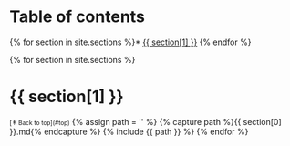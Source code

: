 <a name="top"></a>
# Table of contents

{% for section in site.sections %}* <a href="#{{ section[0] }}">{{ section[1] }}</a>
{% endfor %}

{% for section in site.sections %}
  <a name="{{ section[0] }}"></a>

  <h1>{{ section[1] }}</h1>
  <span style="font-size: 75%">[&#8607; Back to top](#top)</span> 
  {% assign path = '' %}
  {% capture path %}{{ section[0] }}.md{% endcapture %}
  {% include {{ path }} %}  
{% endfor %}
